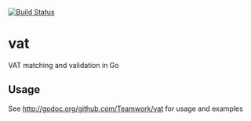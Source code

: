 [![Build Status](https://travis-ci.com/Teamwork/vat.svg?branch=master)](https://travis-ci.com/Teamwork/vat)

# vat
VAT matching and validation in Go

## Usage

See http://godoc.org/github.com/Teamwork/vat for usage and examples
